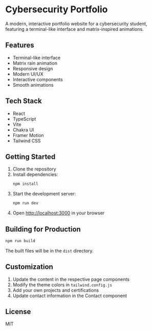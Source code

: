 # Cybersecurity Portfolio

A modern, interactive portfolio website for a cybersecurity student, featuring a terminal-like interface and matrix-inspired animations.

## Features

- Terminal-like interface
- Matrix rain animation
- Responsive design
- Modern UI/UX
- Interactive components
- Smooth animations

## Tech Stack

- React
- TypeScript
- Vite
- Chakra UI
- Framer Motion
- Tailwind CSS

## Getting Started

1. Clone the repository
2. Install dependencies:
   ```bash
   npm install
   ```
3. Start the development server:
   ```bash
   npm run dev
   ```
4. Open [http://localhost:3000](http://localhost:3000) in your browser

## Building for Production

```bash
npm run build
```

The built files will be in the `dist` directory.

## Customization

1. Update the content in the respective page components
2. Modify the theme colors in `tailwind.config.js`
3. Add your own projects and certifications
4. Update contact information in the Contact component

## License

MIT 